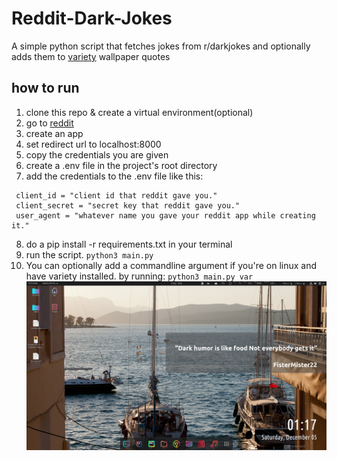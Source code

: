 # Reddit-Dark-Jokes
A simple python script that fetches jokes from r/darkjokes and optionally adds them to [variety](http://peterlevi.com/variety/) wallpaper quotes
## how to run
1. clone this repo & create a virtual environment(optional)
2. go to [reddit](https://www.reddit.com/prefs/apps)
3. create an app
4. set redirect url to localhost:8000
5. copy the credentials you are given
6. create a .env file in the project's root directory
7. add the credentials to the .env file like this:
  ```
   client_id = "client id that reddit gave you."
   client_secret = "secret key that reddit gave you."
   user_agent = "whatever name you gave your reddit app while creating it."
   ```
8. do a pip install -r requirements.txt in your terminal
10. run the script. `python3 main.py`
11. You can optionally add a commandline argument if you're on linux and have variety installed. by running:
  `
  python3 main.py var
  `
  ![screenshot](https://github.com/elkiplangat/Reddit-Dark-Jokes/blob/main/Screenshot.png?raw=true)
  
 
  
